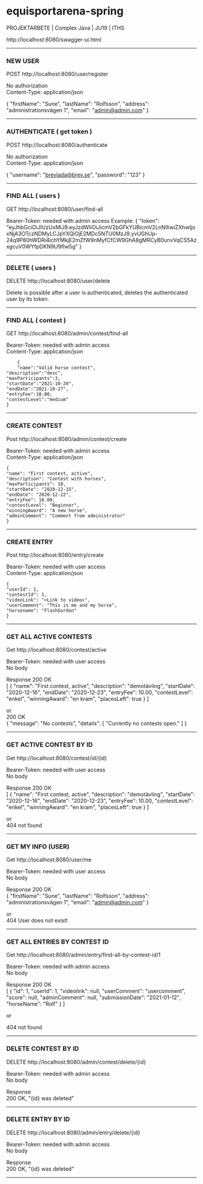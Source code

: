 # equisportarena-spring
PROJEKTARBETE | Complex Java | JU19 | ITHS

http://localhost:8080/swagger-ui.html
____________________________________________________________________
### NEW USER
POST http://localhost:8080/user/register

No authorization <br>
Content-Type: application/json

{
"firstName": "Sune",
"lastName": "Rolfsson",
"address": "administrationsvägen 1",
"email": "admin@admin.com"
}

____________________________________________________________________

### AUTHENTICATE ( get token )
POST http://localhost:8080/authenticate

No authorization <br>
Content-Type: application/json

{
	"username": "brevlada@brev.se",
	"password": "123"
}
___________________________________________________________________
### FIND ALL ( users ) 
GET http://localhost:8080/user/find-all

Bearer-Token: needed with admin access
      Example: {
  "token": "eyJhbGciOiJIUzUxMiJ9.eyJzdWIiOiJicmV2bGFkYUBicmV2LnNlIiwiZXhwIjoxNjA3OTczNDMyLCJpYXQiOjE2MDc5NTU0MzJ9.yvUGhUp-24q9P80hWDRi4ichYMkjE2mZfW9nMyfCfCW9GhA8gMRCyB0unvVqCS5AzxgcuV0WYfpDKN9U9fIw5g"
}
____________________________________________________________________

### DELETE ( users ) 

DELETE http://localhost:8080/user/delete

Delete is possible after a user is authenticated, deletes the authenticated user by its token.

____________________________________________________________________

### FIND ALL  ( contest )
GET http://localhost:8080/admin/contest/find-all

Bearer-Token: needed with admin access <br>
Content-Type: application/json
    
    	{
    	"name":"Valid horse contest",
	"description":"desc",
	"maxParticipants":3,
	"startDate":"2021-10-20",
	"endDate":"2021-10-27",
	"entryFee":10.00,
	"contestLevel":"medium"
	}
___________________________________________________________________

### CREATE CONTEST
Post http://localhost:8080/admin/contest/create

Bearer-Token: needed with admin access <br>
Content-Type: application/json

	{
	"name": "First contest, active",
	"description": "Contest with horses",
	"maxParticipants": 10,
	"startDate": "2020-12-15",
	"endDate": "2020-12-22",
	"entryFee": 10.00,
	"contestLevel": "Beginner",
	"winningAward": "A new horse",
	"adminComment": "Comment from administrator"
	}
___________________________________________________________________

### CREATE ENTRY
Post http://localhost:8080/entry/create

Bearer-Token: needed with user access <br>
Content-Type: application/json

	{
	"userId": 1,
	"contestId": 1,
	"videoLink": "<Link to video>",
	"userComment": "This is me and my horse",
	"horsename": "FlashGordon"
	}

___________________________________________________________________

### GET ALL ACTIVE CONTESTS
Get http://localhost:8080/contest/active

Bearer-Token: needed with user access <br>
No body

Response
200 OK <br>
[
{
"name": "First contest, active",
"description": "demotävling",
"startDate": "2020-12-16",
"endDate": "2020-12-23",
"entryFee": 10.00,
"contestLevel": "enkel",
"winningAward": "en kram",
"placesLeft": true
}
]


or <br> 
200 OK <br>
{
"message": "No contests",
"details": [
"Currently no contests open."
]
}

___________________________________________________________________

### GET ACTIVE CONTEST BY ID
Get http://localhost:8080/contest/id/{id}

Bearer-Token: needed with user access <br>
No body

Response
200 OK <br>
[
{
"name": "First contest, active",
"description": "demotävling",
"startDate": "2020-12-16",
"endDate": "2020-12-23",
"entryFee": 10.00,
"contestLevel": "enkel",
"winningAward": "en kram",
"placesLeft": true
}
]

or <br>
404 not found

___________________________________________________________________

### GET MY INFO (USER)
Get http://localhost:8080/user/me

Bearer-Token: needed with user access <br>
No body

Response
200 OK <br>
{
"firstName": "Sune",
"lastName": "Rolfsson",
"address": "administrationsvägen 1",
"email": "admin@admin.com"
}

or <br>
404 User does not exist!

___________________________________________________________________

### GET ALL ENTRIES BY CONTEST ID
Get http://localhost:8080/admin/entry/find-all-by-contest-id/1

Bearer-Token: needed with admin access <br>
No body

Response
200 OK <br>
[
{
"id": 1,
"userId": 1,
"videolink": null,
"userComment": "usercomment",
"score": null,
"adminComment": null,
"submissionDate": "2021-01-12",
"horseName": "Rolf"
}
]

or

404 not found

___________________________________________________________________

### DELETE CONTEST BY ID

DELETE http://localhost:8080/admin/contest/delete/{id}

Bearer-Token: needed with admin access <br>
No body

Response <br>
200 OK, "{id} was deleted"

___________________________________________________________________

### DELETE ENTRY BY ID

DELETE http://localhost:8080/admin/entry/delete/{id}

Bearer-Token: needed with admin access <br>
No body

Response <br>
200 OK, "{id} was deleted"

___________________________________________________________________
